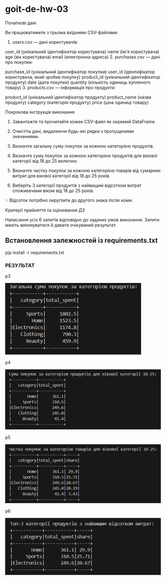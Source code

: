 # goit-de-hw-03

Початкові дані

Ви працюватимете з трьома вхідними CSV-файлами:

1. users.csv — дані користувачів:

user_id (унікальний ідентифікатор користувача)
name (ім'я користувача)
age (вік користувача)
email (електронна адреса) 2. purchases.csv — дані про покупки:

purchase_id (унікальний ідентифікатор покупки)
user_id (ідентифікатор користувача, який зробив покупку)
product_id (унікальний ідентифікатор продукту)
date (дата покупки)
quantity (кількість одиниць купленого товару) 3. products.csv — інформація про продукти:

product_id (унікальний ідентифікатор продукту)
product_name (назва продукту)
category (категорія продукту)
price (ціна одиниці товару)

Покрокова інструкція виконання

1. Завантажте та прочитайте кожен CSV-файл як окремий DataFrame.

2. Очистіть дані, видаляючи будь-які рядки з пропущеними значеннями.

3. Визначте загальну суму покупок за кожною категорією продуктів.

4. Визначте суму покупок за кожною категорією продуктів для вікової категорії від 18 до 25 включно.

5. Визначте частку покупок за кожною категорією товарів від сумарних витрат для вікової категорії від 18 до 25 років.

6. Виберіть 3 категорії продуктів з найвищим відсотком витрат споживачами віком від 18 до 25 років.

💡 Відсоток потрібно округлити до другого знака після коми.

Критерії прийняття та оцінювання ДЗ

Написання усіх 6 запитів відповідно до заданих умов виконання. Запити мають виконуватися й давати очікуваний результат.

## Встановлення залежностей із requirements.txt

pip install -r requirements.txt

### РЕЗУЛЬТАТ

p3

![alt text](p3_ДЗ3_Velychko.jpg)

p4

![alt text](p4_ДЗ3_Velychko.jpg)

p5

![alt text](p5_ДЗ3_Velychko.jpg)

p6

![alt text](p6_ДЗ3_Velychko.jpg)
